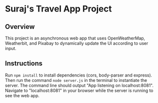 # Suraj's Travel App Project

## Overview

This project is an asynchronous web app that uses OpenWeatherMap, Weatherbit, and Pixabay to dynamically update the UI according to user input.

## Instructions

Run `npm install` to install dependencies (cors, body-parser and express). Then run the command `node server.js` in the terminal to instantiate the server. The command line should output "App listening on localhost:8081". Navigate to "localhost:8081" in your browser while the server is running to see the web app.
